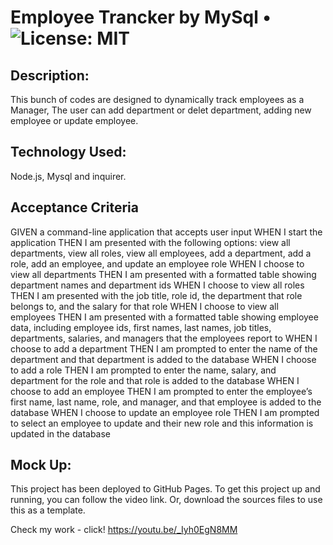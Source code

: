 # Employee Trancker by MySql • ![License: MIT](https://img.shields.io/badge/License-MIT-yellow.svg)

## Description: 

This bunch of codes are designed to dynamically track employees as a Manager, The user can add department or delet department, adding new employee or update employee. 

## Technology Used: 
Node.js, Mysql and inquirer.

## Acceptance Criteria
GIVEN a command-line application that accepts user input
WHEN I start the application
THEN I am presented with the following options: view all departments, view all roles, view all employees, add a department, add a role, add an employee, and update an employee role
WHEN I choose to view all departments
THEN I am presented with a formatted table showing department names and department ids
WHEN I choose to view all roles
THEN I am presented with the job title, role id, the department that role belongs to, and the salary for that role
WHEN I choose to view all employees
THEN I am presented with a formatted table showing employee data, including employee ids, first names, last names, job titles, departments, salaries, and managers that the employees report to
WHEN I choose to add a department
THEN I am prompted to enter the name of the department and that department is added to the database
WHEN I choose to add a role
THEN I am prompted to enter the name, salary, and department for the role and that role is added to the database
WHEN I choose to add an employee
THEN I am prompted to enter the employee’s first name, last name, role, and manager, and that employee is added to the database
WHEN I choose to update an employee role
THEN I am prompted to select an employee to update and their new role and this information is updated in the database 

## Mock Up: 
This project has been deployed to GitHub Pages. To get this project up and running, you can follow the video link. Or, download the sources files to use this as a template.

Check my work - click! https://youtu.be/_Iyh0EgN8MM
